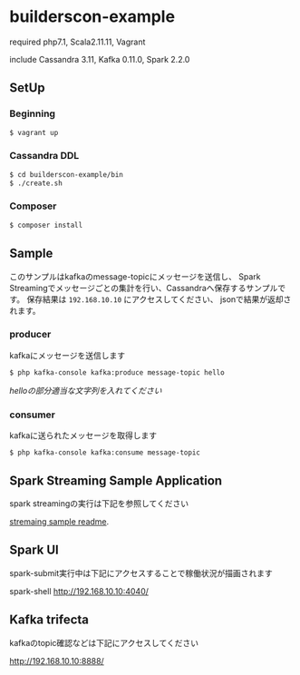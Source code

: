 # builderscon-example

required php7.1, Scala2.11.11, Vagrant

include Cassandra 3.11, Kafka 0.11.0, Spark 2.2.0  

## SetUp

### Beginning

```bash
$ vagrant up
```

### Cassandra DDL

```bash
$ cd builderscon-example/bin
$ ./create.sh
```

### Composer

```bash
$ composer install
```

## Sample
このサンプルはkafkaのmessage-topicにメッセージを送信し、
Spark Streamingでメッセージごとの集計を行い、Cassandraへ保存するサンプルです。
保存結果は `192.168.10.10` にアクセスしてください、
jsonで結果が返却されます。

### producer
kafkaにメッセージを送信します

```
$ php kafka-console kafka:produce message-topic hello
```

*helloの部分適当な文字列を入れてください*

### consumer
kafkaに送られたメッセージを取得します

```
$ php kafka-console kafka:consume message-topic
```

## Spark Streaming Sample Application
spark streamingの実行は下記を参照してください

[stremaing sample readme](/spark-streams/README.md).

## Spark UI

spark-submit実行中は下記にアクセスすることで稼働状況が描画されます

spark-shell
http://192.168.10.10:4040/

## Kafka trifecta

kafkaのtopic確認などは下記にアクセスしてください

http://192.168.10.10:8888/




